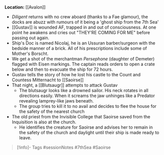 **Location:** [[Avalon]]
- *Diligent* returns with no crew aboard (thanks to a Fae glamour), the docks are abuzz with rumours of it being a 'ghost ship from the 7th Sea'
- [[Gustav]] is wounded AF, trapped in and out of consciousness.  At one point he awakens and cries out "THEY'RE COMING FOR ME" before passing out again.
- Ship's Doc is named Nicolaj, he is an Ussuran barber/surgeon with the bedside manner of a brick.   All of his prescriptions include some of Mother's Borscht.
- We get a shot of the merchantman *Persephone* (daughter of Demeter) flagged with Eisen markings.  The captain reads orders to open a crate below and then to evacuate the ship for 72 hours.
- Gustav tells the story of how he lost his castle to the Count and Countess Mitternacht to [[Saoirse]]
- That night, a [[Blutsaugr]] attempts to attack Gustav
	- The blutsaugr looks like a drowned sailor.  His neck rotates in all directions easily.  When it screams the jaw unhinges like a Predator revealing lamprey-like jaws beneath.
	- The group tries to kill it to no avail and decides to flee the house for the safety of the nearest church
- The old priest from the Invisible College that Saoirse saved from the Inquisition is also at the church.
	- He identifies the creature for Saoirse and advises her to remain in the safety of the church and daylight until their ship is made ready to leave.

> [!info]- Tags
> #sessionNotes #7thSea #Saoirse 



